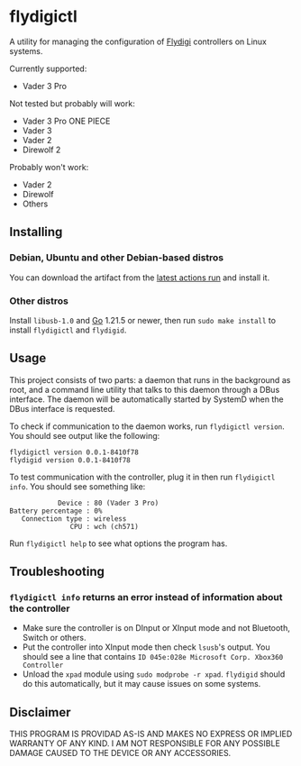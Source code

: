# flydigictl

A utility for managing the configuration of [Flydigi](https://en.flydigi.com/) controllers on Linux systems.

Currently supported:

- Vader 3 Pro

Not tested but probably will work:

- Vader 3 Pro ONE PIECE
- Vader 3
- Vader 2
- Direwolf 2

Probably won't work:
- Vader 2
- Direwolf
- Others

## Installing
### Debian, Ubuntu and other Debian-based distros

You can download the artifact from the [latest actions run](https://github.com/pipe01/flydigictl/actions) and install it.

### Other distros

Install `libusb-1.0` and [Go](https://go.dev/) 1.21.5 or newer, then run `sudo make install` to install `flydigictl` and `flydigid`.

## Usage

This project consists of two parts: a daemon that runs in the background as root, and a command line utility that talks to this daemon through a DBus interface.
The daemon will be automatically started by SystemD when the DBus interface is requested.

To check if communication to the daemon works, run `flydigictl version`. You should see output like the following:

```
flydigictl version 0.0.1-8410f78
flydigid version 0.0.1-8410f78
```

To test communication with the controller, plug it in then run `flydigictl info`. You should see something like:

```
            Device : 80 (Vader 3 Pro)
Battery percentage : 0%
   Connection type : wireless
               CPU : wch (ch571)
```

Run `flydigictl help` to see what options the program has.

## Troubleshooting

### `flydigictl info` returns an error instead of information about the controller

- Make sure the controller is on DInput or XInput mode and not Bluetooth, Switch or others.
- Put the controller into XInput mode then check `lsusb`'s output. You should see a line that contains `ID 045e:028e Microsoft Corp. Xbox360 Controller`
- Unload the `xpad` module using `sudo modprobe -r xpad`. `flydigid` should do this automatically, but it may cause issues on some systems.

## Disclaimer

THIS PROGRAM IS PROVIDAD AS-IS AND MAKES NO EXPRESS OR IMPLIED WARRANTY OF ANY KIND. I AM NOT RESPONSIBLE FOR ANY POSSIBLE DAMAGE CAUSED TO THE DEVICE OR ANY ACCESSORIES.
